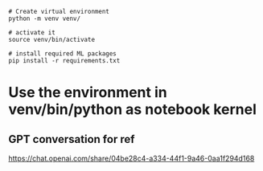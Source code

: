 ```
# Create virtual environment
python -m venv venv/

# activate it
source venv/bin/activate

# install required ML packages
pip install -r requirements.txt

```
# Use the environment in venv/bin/python as notebook kernel

## GPT conversation for ref
https://chat.openai.com/share/04be28c4-a334-44f1-9a46-0aa1f294d168

